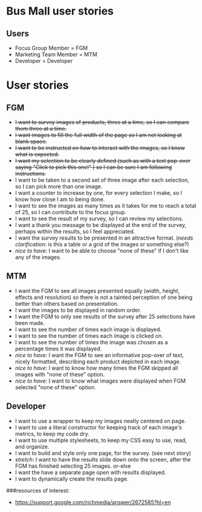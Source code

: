 # Bus Mall user stories

## Users
* Focus Group Member = FGM
* Marketing Team Member = MTM
* Developer = Developer

# User stories

## FGM
* ~~I want to survey images of products, three at a time, so I can compare them three at a time.~~
* ~~I want images to fill the full width of the page so I am not looking at blank space.~~
* ~~I want to be instructed on how to interact with the images, so I know what is expected.~~
* ~~I want my selection to be clearly defined (such as with a text pop-over saying "Click to pick this one!" ) so I can be sure I am following instructions.~~
* I want to be taken to a second set of three image after each selection, so I can pick more than one image.
* I want a counter to increase by one, for every selection I make, so I know how close I am to being done.
* I want to see the images as many times as it takes for me to reach a total of 25, so I can contribute to the focus group.
* I want to see the result of my survey, so I can review my selections.
* I want a thank you message to be displayed at the end of the survey, perhaps within the results, so I feel appreciated.
* I want the survey results to be presented in an attractive format. (*needs clarification*: is this a table or a grid of the images or something else?)
* *nice to have*: I want to be able to choose "none of these" if I don't like any of the images.

## MTM
* I want the FGM to see all images presented equally (width, height, effects and resolution) so there is not a tainted perception of one being better than others based on presentation.
* I want the images to be displayed in random order.
* I want the FGM to only see results of the survey after 25 selections have been made.
* I want to see the number of times each image is displayed.
* I want to see the number of times each image is clicked on.
* I want to see the number of times the image was chosen as a percentage times it was displayed.
* *nice to have*: I want the FGM to see an informative pop-over of text, nicely formatted, describing each product depicted in each image.
* *nice to have*: I want to know how many times the FGM skipped all images with "none of these" option.
* *nice to have*: I want to know what images were displayed when FGM selected "none of these" option.

## Developer
* I want to use a wrapper to keep my images neatly centered on page.
* I want to use a literal constructor for keeping track of each image's metrics, to keep my code dry.
* I want to use multiple stylesheets, to keep my CSS easy to use, read, and organize.
* I want to build and style only one page, for the survey. (see next story)
* *stretch*: I want to have the results slide down onto the screen, after the FGM has finished selecting 25 images.
or-else
* I want the have a separate page open with results displayed.
* I want to dynamically create the results page.


###resources of interest:
* https://support.google.com/richmedia/answer/2672585?hl=en
